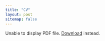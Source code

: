 ```yaml
---
title: "CV"
layout: post
sitemap: false
---
```


<object data="/GodwinPonraj/assets/Godwin_CV_.pdf" type="application/pdf" width="100%" height="500px">
    <p>Unable to display PDF file. <a href="/GodwinPonraj/assets/Godwin_CV_.pdf">Download</a> instead.</p>
</object>
